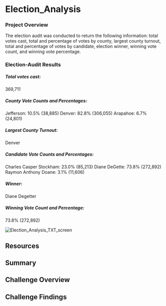 # Election_Analysis

### Project Overview
The election audit was conducted to return the following information: total votes cast, total and percentage of votes by county, largest county turnout, total and percentage of votes by candidate, election winner, winning vote count, and winning vote percentage.  

### Election-Audit Results

##### Total votes cast: 
369,711

##### County Vote Counts and Percentages:
Jefferson: 10.5% (38,885)
Denver: 82.8% (306,055)
Arapahoe: 6.7% (24,801)

##### Largest County Turnout:
Denver

##### Candidate Vote Counts and Percentages:
Charles Casper Stockham: 23.0% (85,213)
Diane DeGette: 73.8% (272,892)
Raymon Anthony Doane: 3.1% (11,606)

##### Winner:
Diane Degetter

##### Winning Vote Count and Percentage:
73.8% (272,892)

![Election_Analysis_TXT_screen](https://user-images.githubusercontent.com/86164867/126208949-9d171e94-c3ea-4e5e-9346-790260bca5c9.PNG)

## Resources

## Summary

## Challenge Overview

## Challenge Findings
